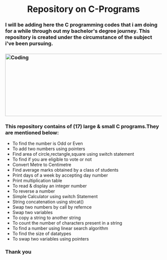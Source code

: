 <h1 align="center">Repository on C-Programs</h1>
<h3>I will be adding here the C programming codes that i am doing for a while through out my bachelor's degree journey.
    This repository is created under the circumstance of the subject i've been pursuing.<h3>

<img align="center" alt="Coding" width="650" height="200" 
    src="https://imageconindia.com/courses/media/top-banner/course/c_banner.jpg">
<h3>This repository contains of (17) large & small C programs.They are mentioned below:</h3>

<ul>
    <li>To find the number is Odd or Even</li>
    <li>To add two numbers using pointers</li>
    <li>Find area of circle,rectangle,square using switch statement</li>
    <li>To find if you are eligible to vote or not</li>
    <li>Convert Metre to Centimetre</li>
    <li>Find average marks obtained by a class of students</li>
    <li>Print days of a week by accepting day number</li>
    <li>Print multiplication table</li>
    <li>To read & display an integer number</li>
    <li>To reverse a number</li>
    <li>Simple Calculator using switch Statement</li>
    <li>String concatenation using strcat()</li>
    <li>Swap two numbers by call by refernce</li>
    <li>Swap two variables</li>
    <li>To copy a string to another string</li>
    <li>To count the number of characters present in a string</li>
    <li>To find a number using linear search algorithm</li>
    <li>To find the size of datatypes</li>
    <li>To swap two variables using pointers</li>
</ul>

<h3>Thank you</h3>
